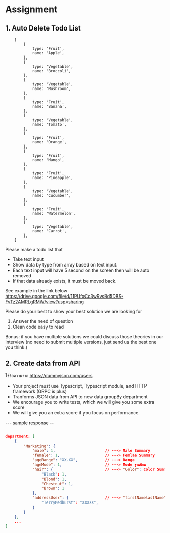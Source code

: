 # Assignment

## 1. Auto Delete Todo List

```
    [
        {
            type: 'Fruit',
            name: 'Apple',
        },
        {
            type: 'Vegetable',
            name: 'Broccoli',
        },
        {
            type: 'Vegetable',
            name: 'Mushroom',
        },
        {
            type: 'Fruit',
            name: 'Banana',
        },
        {
            type: 'Vegetable',
            name: 'Tomato',
        },
        {
            type: 'Fruit',
            name: 'Orange',
        },
        {
            type: 'Fruit',
            name: 'Mango',
        },
        {
            type: 'Fruit',
            name: 'Pineapple',
        },
        {
            type: 'Vegetable',
            name: 'Cucumber',
        },
        {
            type: 'Fruit',
            name: 'Watermelon',
        },
        {
            type: 'Vegetable',
            name: 'Carrot',
        },
    ]
```

Please make a todo list that
- Take text input
- Show data by type from array based on text input.
- Each text input will have 5 second on the screen then will be auto removed
- If that data already exists, it must be moved back.

See example in the link below
https://drive.google.com/file/d/11PUfxCc3wRvsBd5DBS-FvTz2AMRLgRMW/view?usp=sharing

Please do your best to show your best solution
we are looking for
1. Answer the need of question
2. Clean code easy to read

Bonus: if you have multiple solutions we could discuss those theories in our interview (no need to submit multiple versions, just send us the best one you think.)

## 2. Create data from API 

ใช้ข้อความจาก <https://dummyjson.com/users>

- Your project must use Typescript, Typescript module, and HTTP framework (GRPC is plus)
- Tranforms JSON data from API to new data groupBy department
- We encourage you to write tests, which we will give you some extra score
- We will give you an extra score if you focus on performance.

--- sample response --

```json

department: [
    {
        "Marketing": {
            "male": 1,                      // ---> Male Summary
            "female": 1,                    // ---> Femlae Summary
            "ageRange": "XX-XX",            // ---> Range
            "ageMode": 1,                   // ---> Mode ฐานนิยม
            "hair": {                       // ---> "Color": Color Summary
                "Black": 1,                
                "Blond": 1,
                "Chestnut": 1,
                "Brown": 1
            },
            "addressUser": {                // ---> "firstNamelastName": postalCode (address)
                "TerryMedhurst": "XXXXX",
            }
        }
    }, 
    ...
]
```
